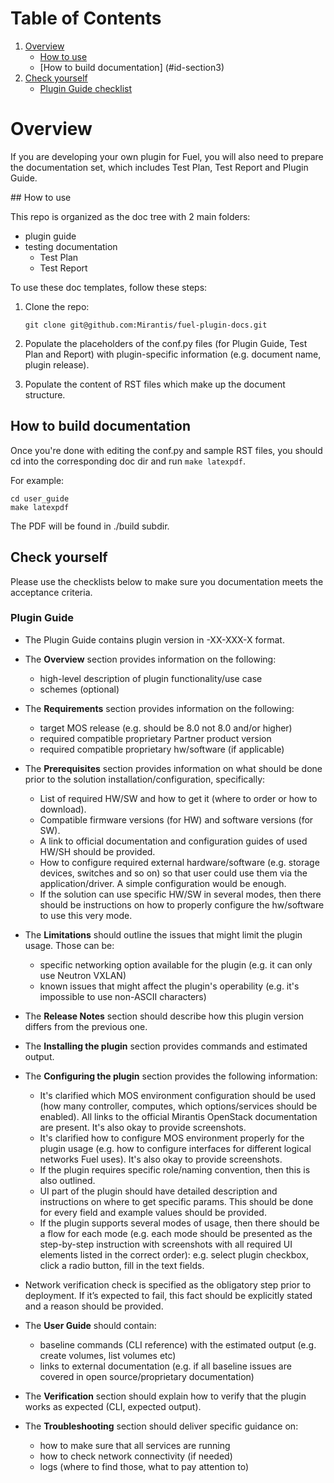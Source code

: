 # Table of Contents
1. [Overview](#id-section1)
   * [How to use](#id-section2)
   * [How to build documentation] (#id-section3)
2. [Check yourself](#id-section4)
   * [Plugin Guide checklist](#id-section5)

<div id='id-section1'/>

# Overview

If you are developing your own plugin for Fuel, you will also need to prepare
the documentation set, which includes Test Plan, Test Report and Plugin Guide.

<div id='id-section2'/>
## How to use

This repo is organized as the doc tree with 2 main folders:
- plugin guide
- testing documentation
  - Test Plan
  - Test Report

To use these doc templates, follow these steps:

1. Clone the repo:

   `git clone git@github.com:Mirantis/fuel-plugin-docs.git`

2. Populate the placeholders of the conf.py files (for Plugin Guide, Test
   Plan and Report) with plugin-specific information (e.g. document name,
   plugin release).

3. Populate the content of RST files which make up the document structure.

<div id='id-section3'/>

## How to build documentation

Once you're done with editing the conf.py and sample RST files, you should cd
into the corresponding doc dir and run `make latexpdf`.

For example:
```
cd user_guide
make latexpdf
```

The PDF will be found in ./build subdir.

<div id='id-section4'/>

## Check yourself

Please use the checklists below to make sure you documentation
meets the acceptance criteria.

<div id='id-section5'/>

### Plugin Guide

* The Plugin Guide contains plugin version in <fuel-plugin-name>-XX-XXX-X
  format.
* The **Overview** section provides information on the following:

  * high-level description of plugin functionality/use case
  * schemes (optional)

* The **Requirements** section provides information on the following:

  * target MOS release (e.g. should be 8.0 not 8.0 and/or higher)
  * required compatible proprietary Partner product version
  * required compatible proprietary hw/software (if applicable)

* The **Prerequisites** section provides information on what should be done
  prior to the solution installation/configuration, specifically:

  * List of required HW/SW and how to get it (where to order or how to
    download).
  * Compatible firmware versions (for HW) and software versions (for SW).
  * A link to official documentation and configuration guides of used HW/SH
    should be provided.
  * How to configure required external hardware/software (e.g. storage devices,
    switches and so on) so that user could use them via the
    application/driver. A simple configuration would be enough.
  * If the solution can use specific HW/SW in several modes, then there should
    be instructions on how to properly configure the hw/software to use this
    very mode.

* The **Limitations** should outline the issues that might limit the plugin
  usage. Those can be:

  * specific networking option available for the plugin (e.g. it can only use
    Neutron VXLAN)
  * known issues that might affect the plugin's operability (e.g. it's
    impossible to use non-ASCII characters)

* The **Release Notes** section should describe how this plugin version
  differs from the previous one.
* The **Installing the plugin** section provides commands and estimated output.
* The **Configuring the plugin** section provides the following information:

  * It's clarified which MOS environment configuration should be used (how
    many controller, computes, which options/services should be enabled). All
    links to the official Mirantis OpenStack documentation are present. It's
    also okay to provide screenshots.
  * It's clarified how to configure MOS environment properly for the plugin
    usage (e.g. how to configure interfaces for different logical networks
    Fuel uses). It's also okay to provide screenshots.
  * If the plugin requires specific role/naming convention, then this is also
    outlined.
  * UI part of the plugin should have detailed description and instructions on
    where to get specific params. This should be done for every field and
    example values should be provided.
  * If the plugin supports several modes of usage, then there should be a flow
    for each mode (e.g. each mode should be presented as the step-by-step
    instruction with screenshots with all required UI elements listed in the
    correct order): e.g. select plugin checkbox, click a radio button, fill
    in the text fields.

 * Network verification check is specified as the obligatory step prior to
   deployment. If it’s expected to fail, this fact should be explicitly stated
   and a reason should be provided.
* The **User Guide** should contain:

  * baseline commands (CLI reference) with the estimated output (e.g. create
    volumes, list volumes etc)
  * links to external documentation (e.g. if all baseline issues are covered
    in open source/proprietary  documentation)

* The **Verification** section should explain how to verify that the plugin
  works as expected (CLI, expected output).
* The **Troubleshooting** section should deliver specific guidance on:

  * how to make sure that all services are running
  * how to check network connectivity (if needed)
  * logs (where to find those, what to pay attention to)
